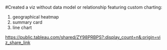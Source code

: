 #Created a viz without data model or relationship featuring custom charting:
  1. geographical heatmap
  2. summary card
  3. line chart

https://public.tableau.com/shared/ZY98PRBPS?:display_count=n&:origin=viz_share_link
